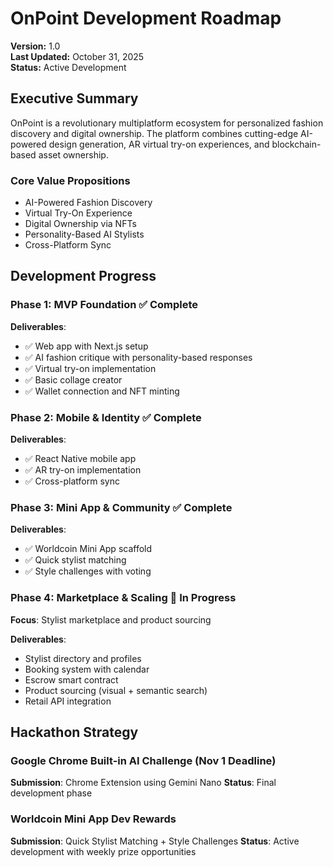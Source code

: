 # OnPoint Development Roadmap

**Version:** 1.0  
**Last Updated:** October 31, 2025  
**Status:** Active Development

## Executive Summary

OnPoint is a revolutionary multiplatform ecosystem for personalized fashion discovery and digital ownership. The platform combines cutting-edge AI-powered design generation, AR virtual try-on experiences, and blockchain-based asset ownership.

### Core Value Propositions

- AI-Powered Fashion Discovery
- Virtual Try-On Experience
- Digital Ownership via NFTs
- Personality-Based AI Stylists
- Cross-Platform Sync

## Development Progress

### Phase 1: MVP Foundation ✅ Complete

**Deliverables**:
- ✅ Web app with Next.js setup
- ✅ AI fashion critique with personality-based responses
- ✅ Virtual try-on implementation
- ✅ Basic collage creator
- ✅ Wallet connection and NFT minting

### Phase 2: Mobile & Identity ✅ Complete

**Deliverables**:
- ✅ React Native mobile app
- ✅ AR try-on implementation
- ✅ Cross-platform sync

### Phase 3: Mini App & Community ✅ Complete

**Deliverables**:
- ✅ Worldcoin Mini App scaffold
- ✅ Quick stylist matching
- ✅ Style challenges with voting

### Phase 4: Marketplace & Scaling 📅 In Progress

**Focus**: Stylist marketplace and product sourcing

**Deliverables**:
- Stylist directory and profiles
- Booking system with calendar
- Escrow smart contract
- Product sourcing (visual + semantic search)
- Retail API integration

## Hackathon Strategy

### Google Chrome Built-in AI Challenge (Nov 1 Deadline)

**Submission**: Chrome Extension using Gemini Nano
**Status**: Final development phase

### Worldcoin Mini App Dev Rewards

**Submission**: Quick Stylist Matching + Style Challenges
**Status**: Active development with weekly prize opportunities